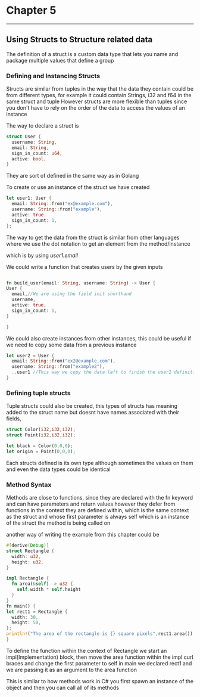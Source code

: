 # Chapter 5
---

## Using Structs to Structure related data

The definition of a struct is a custom data type that lets you name and package multiple values that define a group

### Defining and Instancing Structs

Structs are similar from tuples in the way that the data they contain could be from different types, for example it could contain Strings, i32 and f64 in the same struct and tuple
However structs are more flexible than tuples since you don't have to rely on the order of the data to access the values of an instance

The way to declare a struct is

```rust 
struct User {
  username: String,
  email: String,
  sign_in_count: u64,
  active: bool,
}

```

They are sort of defined in the same way as in Golang

To create or use an instance of the struct we have created 

```rust 
let user1: User {
  email: String::from("ex@example.com"),
  username: String::from("example"),
  active: true.
  sign_in_count: 1,
};

```
The way to get the data from the struct is similar from other languages where we use the dot notation to get an element from the method/instance

which is by using *user1.email*

We could write a function that creates users by the given inputs

```rust 

fn build_user(email: String, username: String) -> User {
User {
  email,//We are using the field init shorthand
  username,
  active: true,
  sign_in_count: 1,
}

}
```
We could also create instances from other instances, this could be useful if we need to copy some data from a previous instance
```rust 
let user2 = User {
  email: String::from("ex2@example.com"),
  username: String::from("example2"),
  ..user1 //This way we copy the data left to finish the user2 definition from user1
}

```
### Defining tuple structs 

Tuple structs could also be created, this types of structs has meaning added to the struct name but doesnt have names associated with their fields,

```rust
struct Color(i32,i32,i32);
struct Point(i32,i32,i32);

let black = Color(0,0,0);
let origin = Point(0,0,0);
```
Each structs defined is its own type although sometimes the values on them and even the data types could be identical 

### Method Syntax

Methods are close to functions, since they are declared with the fn keyword and can have parameters and return values however they defer from functions in the context they are 
defined within, which is the same context as the struct and whose first parameter is always self which is an instance of the struct the method is being called on

another way of writing the example from this chapter could be

```rust 
#[derive(Debug)]
struct Rectangle {
  width: u32,
  height: u32,
}

impl Rectangle {
  fn area(&self) -> u32 {
    self.width * self.height
  }
}
fn main() {
let rect1 = Rectangle {
  width: 30,
  height: 50,
};
println!("The area of the rectangle is {} square pixels",rect1.area());
}
```

To define the function within the context of Rectangle we start an impl(Implementation) block, then move the area function within the impl curl braces and change the first
parameter to self in main we declared rect1 and we are passing it as an argument to the area function 

This is similar to how methods work in C# you first spawn an instance of the object and then you can call all of its methods






















































